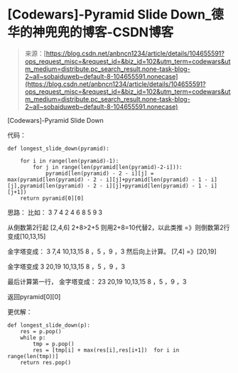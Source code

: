<!--yml
category: codewars
date: 2022-08-13 11:51:15
-->

# [Codewars]-Pyramid Slide Down_德华的神兜兜的博客-CSDN博客

> 来源：[https://blog.csdn.net/anbncn1234/article/details/104655591?ops_request_misc=&request_id=&biz_id=102&utm_term=codewars&utm_medium=distribute.pc_search_result.none-task-blog-2~all~sobaiduweb~default-8-104655591.nonecase](https://blog.csdn.net/anbncn1234/article/details/104655591?ops_request_misc=&request_id=&biz_id=102&utm_term=codewars&utm_medium=distribute.pc_search_result.none-task-blog-2~all~sobaiduweb~default-8-104655591.nonecase)

[Codewars]-Pyramid Slide Down

代码：

```
def longest_slide_down(pyramid):

    for i in range(len(pyramid)-1):
        for j in range(len(pyramid[len(pyramid)-2-i])):
            pyramid[len(pyramid) - 2 - i][j] = max(pyramid[len(pyramid) - 2 - i][j]+pyramid[len(pyramid) - 1 - i][j],pyramid[len(pyramid) - 2 - i][j]+pyramid[len(pyramid) - 1 - i][j+1])
    return pyramid[0][0] 
```

思路：
比如：
3
7 4
2 4 6
8 5 9 3

从倒数第2行起 [2,4,6]
2+8>2+5
则用2+8=10代替2，以此类推
=》则倒数第2行变成[10,13,15]

金字塔变成：
3
7,4
10,13,15
8 ，5 ，9 ，3
然后向上计算。
[7,4] =》[20,19]

金字塔变成
3
20,19
10,13,15
8 ，5 ，9 ，3

最后计算第一行，
金字塔变成：
23
20,19
10,13,15
8 ，5 ，9 ，3

返回pyramid[0][0]

更优解：

```
def longest_slide_down(p):
    res = p.pop()
    while p:
        tmp = p.pop()
        res = [tmp[i] + max(res[i],res[i+1])  for i in range(len(tmp))] 
    return res.pop() 
```